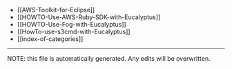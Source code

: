 * [[AWS-Toolkit-for-Eclipse]]
* [[HOWTO-Use-AWS-Ruby-SDK-with-Eucalyptus]]
* [[HOWTO-Use-Fog-with-Eucalyptus]]
* [[HowTo-use-s3cmd-with-Eucalyptus]]
* [[index-of-categories]]

*****
NOTE: this file is automatically generated. Any edits will be overwritten.
